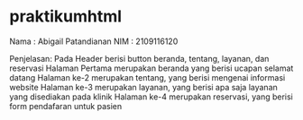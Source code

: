 # praktikumhtml
Nama  : Abigail Patandianan
NIM   : 2109116120

Penjelasan:
Pada Header berisi button beranda, tentang, layanan, dan reservasi
Halaman Pertama merupakan beranda yang berisi ucapan selamat datang
Halaman ke-2 merupakan tentang, yang berisi mengenai informasi website
Halaman ke-3 merupakan layanan, yang berisi apa saja layanan yang disediakan pada klinik
Halaman ke-4 merupakan reservasi, yang berisi form pendafaran untuk pasien
